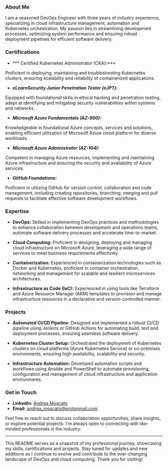 ### About Me

I am a seasoned DevOps Engineer with three years of industry experience, specializing in cloud infrastructure management, automation and Kubernetes orchestration. My passion lies in streamlining development processes, optimizing system performance and ensuring robust deployment pipelines for efficient software delivery.

### Certifications

- *** Certified Kubernetes Administrator (CKA):***

Proficient in deploying, maintaining and troubleshooting Kubernetes clusters, ensuring scalability and reliability of containerized applications.
  
- ***eLearnSecurity Junior Penetration Tester (eJPT):***

Equipped with foundational skills in ethical hacking and penetration testing, adept at identifying and mitigating security vulnerabilities within systems and networks.

- ***Microsoft Azure Fundamentals (AZ-900):***

Knowledgeable in foundational Azure concepts, services and solutions, enabling efficient utilization of Microsoft Azure cloud platform for diverse workloads.

- ***Microsoft Azure Administrator (AZ-104):***

Competent in managing Azure resources, implementing and maintaining Azure infrastructure and ensuring the security and availability of Azure services.

- ***GitHub Foundations:***

Proficient in utilizing GitHub for version control, collaboration and code management, including creating repositories, branching, merging and pull requests to facilitate effective software development workflows.

### Expertise

- **DevOps:** Skilled in implementing DevOps practices and methodologies to enhance collaboration between development and operations teams, automate software delivery processes and accelerate time-to-market.

- **Cloud Computing:** Proficient in designing, deploying and managing cloud infrastructure on Microsoft Azure, leveraging a wide range of services to meet business requirements effectively.

- **Containerization:** Experienced in containerization technologies such as Docker and Kubernetes, proficient in container orchestration, networking and management for scalable and resilient microservices architectures.

- **Infrastructure as Code (IaC):** Experienced in using tools like Terraform and Azure Resource Manager (ARM) templates to provision and manage infrastructure resources in a declarative and version-controlled manner.

### Projects

- **Automated CI/CD Pipeline:** Designed and implemented a robust CI/CD pipeline using Jenkins or GitHub Actions for automating build, test and deployment processes, ensuring seamless software delivery.

- **Kubernetes Cluster Setup:** Orchestrated the deployment of Kubernetes clusters on cloud platforms (Azure Kubernetes Service) or on-premises environments, ensuring high availability, scalability and security.

- **Infrastructure Automation:** Developed automation scripts and workflows using Ansible and PowerShell to automate provisioning, configuration and management of cloud infrastructure and application environments.

### Get in Touch

- **LinkedIn:** [Andrea Moscato](https://www.linkedin.com/in/andrea-moscato)
- **Email:** [andrea_moscato@protonmail.com](mailto:andrea_moscato@protonmail.com)


Feel free to reach out to discuss collaboration opportunities, share insights, or explore potential projects. I'm always open to connecting with like-minded professionals in the industry.

---

This README serves as a snapshot of my professional journey, showcasing my skills, certifications and projects. Stay tuned for updates and new additions as I continue to evolve and contribute to the ever-changing landscape of DevOps and cloud computing. Thank you for visiting!
